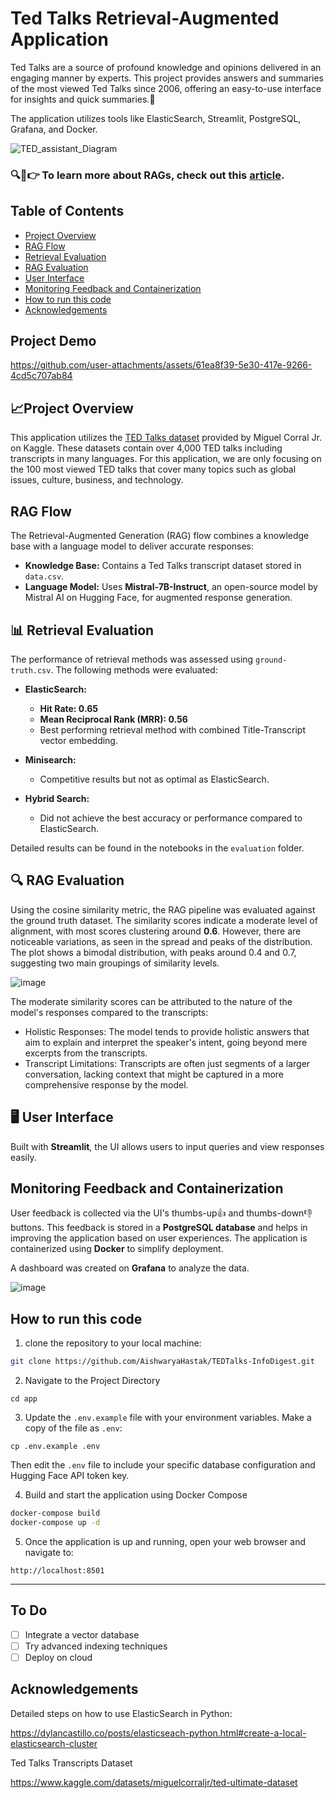# Ted Talks Retrieval-Augmented Application

Ted Talks are a source of profound knowledge and opinions delivered in an engaging manner by experts. This project provides answers and summaries of the most viewed Ted Talks since 2006, offering an easy-to-use interface for insights and quick summaries.🚀

The application utilizes tools like ElasticSearch, Streamlit, PostgreSQL, Grafana, and Docker.
 
![TED_assistant_Diagram](https://github.com/user-attachments/assets/c58f2016-2b95-4664-bd71-3208beffd86f)

### 🔍📝👉 To learn more about RAGs, check out this [article](https://medium.com/@aishwaryahastak/understanding-the-roots-of-rags-7b77d26c3dca).


## Table of Contents
- [Project Overview](#project-overview)
- [RAG Flow](#rag-flow)
- [Retrieval Evaluation](#retrieval-evaluation)
- [RAG Evaluation](#rag-evaluation)
- [User Interface](#user-interface)
- [Monitoring Feedback and Containerization](#monitoring-feedback-and-containerization)
- [How to run this code](#how-to-run-this-code)
- [Acknowledgements](#acknowledgements)

## Project Demo


https://github.com/user-attachments/assets/61ea8f39-5e30-417e-9266-4cd5c707ab84




## 📈Project Overview

This application utilizes the [TED Talks dataset](https://www.kaggle.com/datasets/miguelcorraljr/ted-ultimate-dataset) provided by Miguel Corral Jr. on Kaggle. These datasets contain over 4,000 TED talks including transcripts in many languages. For this application, we are only focusing on the 100 most viewed TED talks that cover many topics such as global issues, culture, business, and technology.


## RAG Flow

The Retrieval-Augmented Generation (RAG) flow combines a knowledge base with a language model to deliver accurate responses:

- **Knowledge Base:** Contains a Ted Talks transcript dataset stored in `data.csv`.
- **Language Model:** Uses **Mistral-7B-Instruct**, an open-source model by Mistral AI on Hugging Face, for augmented response generation.

## 📊 Retrieval Evaluation

The performance of retrieval methods was assessed using `ground-truth.csv`. The following methods were evaluated:

- **ElasticSearch:** 
  - **Hit Rate: 0.65** 
  - **Mean Reciprocal Rank (MRR): 0.56** 
  - Best performing retrieval method with combined Title-Transcript vector embedding.
  
- **Minisearch:** 
  - Competitive results but not as optimal as ElasticSearch.

- **Hybrid Search:** 
  - Did not achieve the best accuracy or performance compared to ElasticSearch.

Detailed results can be found in the notebooks in the `evaluation` folder. 

## 🔍 RAG Evaluation

Using the cosine similarity metric, the RAG pipeline was evaluated against the ground truth dataset. The similarity scores indicate a moderate level of alignment, with most scores clustering around **0.6**. However, there are noticeable variations, as seen in the spread and peaks of the distribution. The plot shows a bimodal distribution, with peaks around 0.4 and 0.7, suggesting two main groupings of similarity levels.

 ![image](https://github.com/user-attachments/assets/8f9cae8d-1a69-4402-8865-c0f525d547e6)

The moderate similarity scores can be attributed to the nature of the model's responses compared to the transcripts:
- Holistic Responses: The model tends to provide holistic answers that aim to explain and interpret the speaker's intent, going beyond mere excerpts from the transcripts.
- Transcript Limitations: Transcripts are often just segments of a larger conversation, lacking context that might be captured in a more comprehensive response by the model.

## 🖥️ User Interface

Built with **Streamlit**, the UI allows users to input queries and view responses easily.

## Monitoring Feedback and Containerization

User feedback is collected via the UI's thumbs-up👍 and thumbs-down👎 buttons. This feedback is stored in a **PostgreSQL database** and helps in improving the application based on user experiences. The application is containerized using **Docker** to simplify deployment.

A dashboard was created on **Grafana** to analyze the data.

![image](https://github.com/user-attachments/assets/2b05fc4a-c267-418d-83d4-fff47aca276e)



## How to run this code

1. clone the repository to your local machine:
```bash
git clone https://github.com/AishwaryaHastak/TEDTalks-InfoDigest.git
```

2. Navigate to the Project Directory
```
cd app
```

3. Update the `.env.example` file with your environment variables. Make a copy of the file as `.env`:
```
cp .env.example .env
```
Then edit the `.env` file to include your specific database configuration and Hugging Face API token key.

4. Build and start the application using Docker Compose
```bash
docker-compose build
docker-compose up -d
```

5. Once the application is up and running, open your web browser and navigate to:
```
http://localhost:8501
```
---

## To Do

- [ ] Integrate a vector database
- [ ] Try advanced indexing techniques
- [ ] Deploy on cloud

## Acknowledgements

Detailed steps on how to use ElasticSearch in Python:

https://dylancastillo.co/posts/elasticseach-python.html#create-a-local-elasticsearch-cluster


Ted Talks Transcripts Dataset

https://www.kaggle.com/datasets/miguelcorraljr/ted-ultimate-dataset
